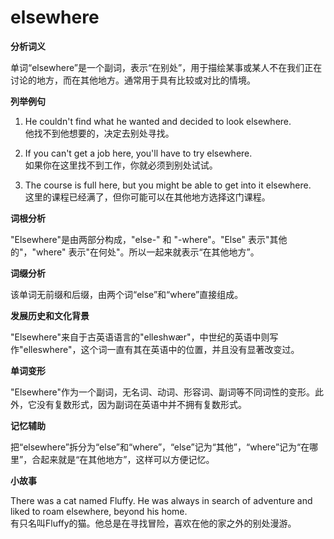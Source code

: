 # elsewhere

**分析词义**

  

单词“elsewhere”是一个副词，表示“在别处”，用于描绘某事或某人不在我们正在讨论的地方，而在其他地方。通常用于具有比较或对比的情境。

  

**列举例句**

  

1.  He couldn't find what he wanted and decided to look elsewhere.  
    他找不到他想要的，决定去别处寻找。
    
      
    
2.  If you can't get a job here, you'll have to try elsewhere.  
    如果你在这里找不到工作，你就必须到别处试试。
    
      
    
3.  The course is full here, but you might be able to get into it elsewhere.  
    这里的课程已经满了，但你可能可以在其他地方选择这门课程。
    
      
    

  

**词根分析**

  

"Elsewhere"是由两部分构成，"else-" 和 "-where"。"Else" 表示"其他的"，"where" 表示"在何处"。所以一起来就表示“在其他地方”。

  

**词缀分析**

  

该单词无前缀和后缀，由两个词“else”和“where”直接组成。

  

**发展历史和文化背景**

  

"Elsewhere"来自于古英语语言的"elleshwær"，中世纪的英语中则写作"elleswhere"，这个词一直有其在英语中的位置，并且没有显著改变过。

  

**单词变形**

  

"Elsewhere"作为一个副词，无名词、动词、形容词、副词等不同词性的变形。此外，它没有复数形式，因为副词在英语中并不拥有复数形式。

  

**记忆辅助**

  

把“elsewhere”拆分为“else”和“where”，“else”记为“其他”，“where”记为“在哪里”，合起来就是“在其他地方”，这样可以方便记忆。

  

**小故事**

  

There was a cat named Fluffy. He was always in search of adventure and liked to roam elsewhere, beyond his home.  
有只名叫Fluffy的猫。他总是在寻找冒险，喜欢在他的家之外的别处漫游。
